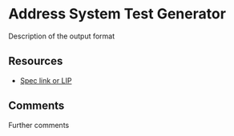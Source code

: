 # Address System Test Generator

Description of the output format

## Resources

- [Spec link or LIP]()

## Comments

Further comments
